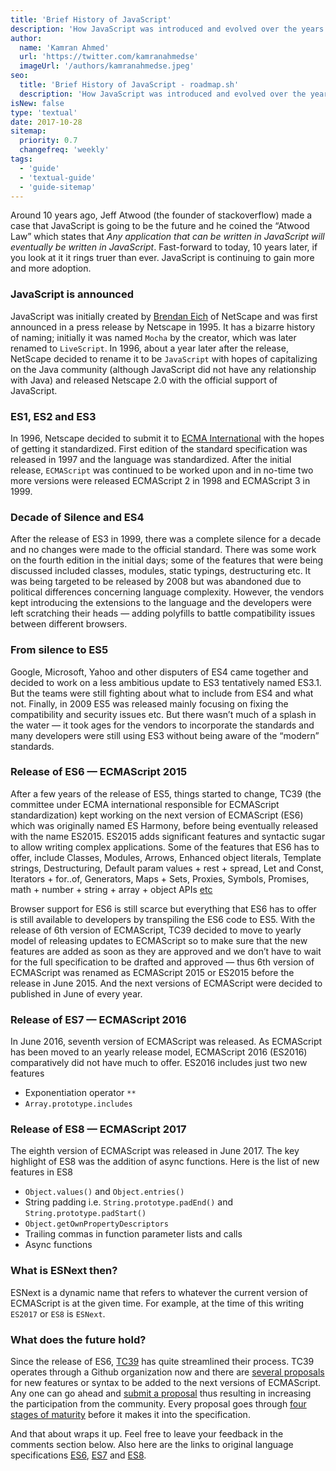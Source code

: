 ```yaml
---
title: 'Brief History of JavaScript'
description: 'How JavaScript was introduced and evolved over the years'
author:
  name: 'Kamran Ahmed'
  url: 'https://twitter.com/kamranahmedse'
  imageUrl: '/authors/kamranahmedse.jpeg'
seo:
  title: 'Brief History of JavaScript - roadmap.sh'
  description: 'How JavaScript was introduced and evolved over the years'
isNew: false
type: 'textual'
date: 2017-10-28
sitemap:
  priority: 0.7
  changefreq: 'weekly'
tags:
  - 'guide'
  - 'textual-guide'
  - 'guide-sitemap'
---
```


Around 10 years ago, Jeff Atwood (the founder of stackoverflow) made a case that JavaScript is going to be the future and he coined the “Atwood Law” which states that _Any application that can be written in JavaScript will eventually be written in JavaScript_. Fast-forward to today, 10 years later, if you look at it it rings truer than ever. JavaScript is continuing to gain more and more adoption.

### JavaScript is announced

JavaScript was initially created by [Brendan Eich](https://twitter.com/BrendanEich) of NetScape and was first announced in a press release by Netscape in 1995. It has a bizarre history of naming; initially it was named `Mocha` by the creator, which was later renamed to `LiveScript`. In 1996, about a year later after the release, NetScape decided to rename it to be `JavaScript` with hopes of capitalizing on the Java community (although JavaScript did not have any relationship with Java) and released Netscape 2.0 with the official support of JavaScript.

### ES1, ES2 and ES3

In 1996, Netscape decided to submit it to [ECMA International](https://en.wikipedia.org/wiki/Ecma_International) with the hopes of getting it standardized. First edition of the standard specification was released in 1997 and the language was standardized. After the initial release, `ECMAScript` was continued to be worked upon and in no-time two more versions were released ECMAScript 2 in 1998 and ECMAScript 3 in 1999.

### Decade of Silence and ES4

After the release of ES3 in 1999, there was a complete silence for a decade and no changes were made to the official standard. There was some work on the fourth edition in the initial days; some of the features that were being discussed included classes, modules, static typings, destructuring etc. It was being targeted to be released by 2008 but was abandoned due to political differences concerning language complexity. However, the vendors kept introducing the extensions to the language and the developers were left scratching their heads — adding polyfills to battle compatibility issues between different browsers.

### From silence to ES5

Google, Microsoft, Yahoo and other disputers of ES4 came together and decided to work on a less ambitious update to ES3 tentatively named ES3.1. But the teams were still fighting about what to include from ES4 and what not. Finally, in 2009 ES5 was released mainly focusing on fixing the compatibility and security issues etc. But there wasn’t much of a splash in the water — it took ages for the vendors to incorporate the standards and many developers were still using ES3 without being aware of the “modern” standards.

### Release of ES6 — ECMAScript 2015

After a few years of the release of ES5, things started to change, TC39 (the committee under ECMA international responsible for ECMAScript standardization) kept working on the next version of ECMAScript (ES6) which was originally named ES Harmony, before being eventually released with the name ES2015. ES2015 adds significant features and syntactic sugar to allow writing complex applications. Some of the features that ES6 has to offer, include Classes, Modules, Arrows, Enhanced object literals, Template strings, Destructuring, Default param values + rest + spread, Let and Const, Iterators + for..of, Generators, Maps + Sets, Proxies, Symbols, Promises, math + number + string + array + object APIs [etc](http://es6-features.org/#Constants)

Browser support for ES6 is still scarce but everything that ES6 has to offer is still available to developers by transpiling the ES6 code to ES5. With the release of 6th version of ECMAScript, TC39 decided to move to yearly model of releasing updates to ECMAScript so to make sure that the new features are added as soon as they are approved and we don’t have to wait for the full specification to be drafted and approved — thus 6th version of ECMAScript was renamed as ECMAScript 2015 or ES2015 before the release in June 2015. And the next versions of ECMAScript were decided to published in June of every year.

### Release of ES7 — ECMAScript 2016

In June 2016, seventh version of ECMAScript was released. As ECMAScript has been moved to an yearly release model, ECMAScript 2016 (ES2016) comparatively did not have much to offer. ES2016 includes just two new features

- Exponentiation operator `**`
- `Array.prototype.includes`

### Release of ES8 — ECMAScript 2017

The eighth version of ECMAScript was released in June 2017. The key highlight of ES8 was the addition of async functions. Here is the list of new features in ES8

- `Object.values()` and `Object.entries()`
- String padding i.e. `String.prototype.padEnd()` and `String.prototype.padStart()`
- `Object.getOwnPropertyDescriptors`
- Trailing commas in function parameter lists and calls
- Async functions

### What is ESNext then?

ESNext is a dynamic name that refers to whatever the current version of ECMAScript is at the given time. For example, at the time of this writing `ES2017` or `ES8` is `ESNext`.

### What does the future hold?

Since the release of ES6, [TC39](https://github.com/tc39) has quite streamlined their process. TC39 operates through a Github organization now and there are [several proposals](https://github.com/tc39/proposals) for new features or syntax to be added to the next versions of ECMAScript. Any one can go ahead and [submit a proposal](https://github.com/tc39/proposals) thus resulting in increasing the participation from the community. Every proposal goes through [four stages of maturity](https://tc39.github.io/process-document/) before it makes it into the specification.

And that about wraps it up. Feel free to leave your feedback in the comments section below. Also here are the links to original language specifications [ES6](https://www.ecma-international.org/ecma-262/6.0/), [ES7](https://www.ecma-international.org/ecma-262/7.0/) and [ES8](https://www.ecma-international.org/ecma-262/8.0/).

